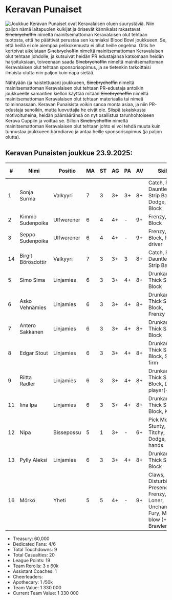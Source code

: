 
# Keravan Punaiset

![Joukkue](/siteTexts/blogEntries/5/placeholderkuva.jpg) Keravan Punaiset ovat Keravalaisen oluen suurystäviä. Niin paljon nämä laitapuolen kulkijat ja örisevät kännikalat rakastavat ~~Sinebrychoffin~~ nimeltä mainitsemattoman Keravalaisen olut tehtaan tuotosta, että he päättivät perustaa sen kunniaksi Blood Bowl joukkueen. Se, että heillä ei ole aiempaa pelikokemusta ei ollut heille ongelma. Oitis he kertoivat aikeistaan ~~Sinebrychoffin~~ nimeltä mainitsemattoman Keravalaisen olut tehtaan johdolle, ja kutsuivat heidän PR edustajansa katsomaan heidän harjoituksiaan, toiveenaan saada ~~Sinebrychoffin~~ nimeltä mainitsemattoman Keravalaisen olut tehtaan sponsorisopimus, ja se tietenkin tarkoittaisi ilmaista olutta niin paljon kuin napa sietää.

Nähtyään (ja haistettuaan) joukkueen, ~~Sinebrychoffin~~ nimeltä mainitsemattoman Keravalaisen olut tehtaan PR-edustaja antoikin joukkueelle samantien kiellon käyttää mitään ~~Sinebrychoffin~~ nimeltä mainitsemattoman Keravalaisen olut tehtaan materiaalia tai nimeä toiminnassaan. Keravan Punaisista voikin sanoa monta asiaa, ja niin PR-edustaja sanoikin, mutta luovuttajia he eivät ole. Siispä takaiskusta motivoituneina, heidän päämääränsä on nyt osallistua tarunhohtoiseen Kerava Cuppiin ja voittaa se. Silloin ~~Sinebrychoffin~~ nimeltä mainitsemattoman Keravalaisen olut tehtaan johto ei voi tehdä muuta kuin tunnustaa joukkueen bärndiarvo ja antaa heille sponsorisopimus (ja paljon olutta).

## Keravan Punaisten joukkue 23.9.2025:

| #  | Nimi              | Positio    | MA | ST | AG | PA | AV | Skills                                      | Hiring Fee | SPP | MNG | NI | TR | Current Value |
|----|-------------------|------------|----|----|----|----|----|---------------------------------------------|------------|-----|-----|----|----|---------------|
| 1  | Sonja Surma       | Valkyyri   | 7  | 3  | 3+ | 3+ | 8+ | Catch, Pass, Dauntless, Strip Ball , Dodge, Block  | 95,000     |    |    |  X |    | 135,000        |
| 2  | Kimmo Sudenpoika  | Ulfwerener | 6  | 4  | 4+ | -  | 9+ | Frenzy, Block                                     | 105,000    | 2   |     | X  |    | 125,000       |
| 3  | Seppo Sudenpoika  | Ulfwerener | 6  | 4  | 4+ | -  | 9+ | Frenzy, Block, Pile driver                  | 105,000    | 8   |     |    |    | 135,000       |
| 14 | Birgit Börösdottir| Valkyyri   | 7  | 3  | 3+ | 3  | 8+ | Catch, Pass, Dauntless, Strip Ball          | 95,000     |     |     |    |    | 95,000        |
| 5  | Simo Sima         | Linjamies  | 6  | 3  | 3+ | 4+ | 8+ | Drunkard, Thick Skull, Block                | 50,000     | 1   |     |   |    | 50,000        |
| 6  | Asko Vehnämies    | Linjamies  | 6  | 3  | 3+ | 4+ | 8+ | Drunkard, Thick Skull, Block, Frenzy        | 50,000     | 2    |     |    |    | 60,000        |
| 7  | Antero Sakkanen   | Linjamies  | 6  | 3  | 3+ | 4+ | 8+ | Drunkard, Thick Skull, Block                | 50,000     |     |     |  X |    | 50,000        |
| 8  | Edgar Stout       | Linjamies  | 6  | 3  | 3+ | 4+ | 8+ | Drunkard, Thick Skull, Block, Stand firm    | 50,000     |5    |    |  X  |    | 60,000        |
| 9  | Riitta Radler     | Linjamies  | 6  | 3  | 3+ | 4+ | 8+ | Drunkard, Thick Skull, Block, Dirty player(+1)| 50,000  | 1   |     |    |    | 60,000        |
| 11 | Iina Ipa          | Linjamies  | 6  | 3  | 3+ | 4+ | 8+ | Drunkard, Thick Skull, Block, Kick          | 50,000     |     |     |    |    | 70,000        |
| 12 | Nipa              | Bissepossu | 5  | 1  | 3+ | -  | 6+ | Pick Me Up, Stunty, Titchy, Dodge, No hands | 20,000     |     |     |   |    | 20,000        |
| 13 | Pylly Aleksi      | Linjamies  | 6  | 3  | 3+ | 4+  | 8+ | Drunkard, Thick Skull, Block               | 50,000     |    |     |    |    | 50,000        |
| 16 | Mörkö             | Yheti   | 5  | 5  | 4+ | - | 9+ | Claws, Disturbing Presence, Frenzy, Loner, Unchanneled Fury, Mighty blow (+1), Brawler | 140,000     | 2    |     |    |    | 170,000        |

- Treasury: 60,000
- Dedicated Fans: 4/6
- Total Touchdowns: 9
- Total Casualties: 20 
- League Points: 19
- Team Rerolls: 3 x 60k
- Assistant Coaches: 1
- Cheerleaders:
- Apothecary: 1 /50k
- Team Value: 1 330 000
- Current Team Value: 1 330 000
